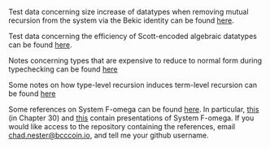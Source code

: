 Test data concerning size increase of datatypes when removing mutual recursion from the system via the Bekic 
identity can be found [here](mutual-recursion-overhead/test-results.md).


Test data concerning the efficiency of Scott-encoded algebraic datatypes can be found [here](scott-encoding-benchmarks/results/test-results.md).


Notes concerning types that are expensive to reduce to normal form during typechecking can be found [here](expensive-types/writeup.md)

Some notes on how type-level recursion induces term-level recursion can be found [here](no-fix-value/writeup.md)

Some references on System F-omega can be found [here](https://github.com/Cubesoup/literature-review-notes/tree/master/papers). In particular, [this](https://github.com/Cubesoup/literature-review-notes/blob/master/papers/pierce-2002-types-and-programming-languages.pdf) (in Chapter 30) and [this](https://github.com/Cubesoup/literature-review-notes/blob/master/papers/brown-palsberg-2016-breaking-through-the-normalization-barrier-a-self-interpreter-for-f-omega.pdf) contain presentations of System F-omega. If you would like access to the repository containing the references, email chad.nester@bcccoin.io, and tell me your github username. 
